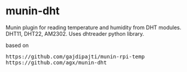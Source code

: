 # munin-dht
Munin plugin for reading temperature and humidity from DHT modules. DHT11, DHT22, AM2302. Uses dhtreader python library.

based on
<pre>
https://github.com/gajdipajti/munin-rpi-temp
https://github.com/agx/munin-dht
</pre>
